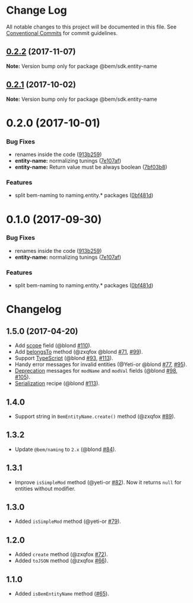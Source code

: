 # Change Log

All notable changes to this project will be documented in this file.
See [Conventional Commits](https://conventionalcommits.org) for commit guidelines.

<a name="0.2.2"></a>
## [0.2.2](https://github.com/bem/bem-sdk/compare/@bem/sdk.entity-name@0.2.0...@bem/sdk.entity-name@0.2.2) (2017-11-07)




**Note:** Version bump only for package @bem/sdk.entity-name

<a name="0.2.1"></a>
## [0.2.1](https://github.com/bem/bem-sdk/compare/@bem/sdk.entity-name@0.2.0...@bem/sdk.entity-name@0.2.1) (2017-10-02)




**Note:** Version bump only for package @bem/sdk.entity-name

<a name="0.2.0"></a>
# 0.2.0 (2017-10-01)


### Bug Fixes

* renames inside the code ([913b259](https://github.com/bem/bem-sdk/commit/913b259))
* **entity-name:** normalizing tunings ([7e107af](https://github.com/bem/bem-sdk/commit/7e107af))
* **entity-name:** Return value must be always boolean ([7bf03b8](https://github.com/bem/bem-sdk/commit/7bf03b8))


### Features

* split bem-naming to naming.entity.* packages ([0bf481d](https://github.com/bem/bem-sdk/commit/0bf481d))




<a name="0.1.0"></a>
# 0.1.0 (2017-09-30)


### Bug Fixes

* renames inside the code ([913b259](https://github.com/bem/bem-sdk/commit/913b259))
* **entity-name:** normalizing tunings ([7e107af](https://github.com/bem/bem-sdk/commit/7e107af))


### Features

* split bem-naming to naming.entity.* packages ([0bf481d](https://github.com/bem/bem-sdk/commit/0bf481d))




Changelog
=========

1.5.0 (2017-04-20)
------------------

* Add [scope](./README.md#scope) field (@blond [#110]).
* Add [belongsTo](./README.md#belongstoentityname) method (@zxqfox @blond [#71], [#99]).
* Support [TypeScript](./README.md#typescript-support) (@blond [#93], [#113]).
* Handy error messages for invalid entities (@Yeti-or @blond [#77], [#95]).
* [Deprecation](./README.md#deprecation) messages for `modName` and `modVal` fields (@blond [#98], [#105]).
* [Serialization](./README.md#serialization) recipe (@blond [#113]).

[#113]: https://github.com/bem-sdk/bem-entity-name/pull/113
[#110]: https://github.com/bem-sdk/bem-entity-name/pull/110
[#105]: https://github.com/bem-sdk/bem-entity-name/pull/105
[#99]: https://github.com/bem-sdk/bem-entity-name/pull/99
[#98]: https://github.com/bem-sdk/bem-entity-name/pull/98
[#95]: https://github.com/bem-sdk/bem-entity-name/pull/95
[#93]: https://github.com/bem-sdk/bem-entity-name/pull/93
[#77]: https://github.com/bem-sdk/bem-entity-name/pull/77
[#71]: https://github.com/bem-sdk/bem-entity-name/pull/71

1.4.0
-----

* Support string in `BemEntityName.create()` method (@zxqfox [#89]).

[#89]: https://github.com/bem-sdk/bem-entity-name/pull/89

1.3.2
-----

* Update `@bem/naming` to `2.x` (@blond [#84]).

[#84]: https://github.com/bem-sdk/bem-entity-name/pull/84

1.3.1
-----

* Improve `isSimpleMod` method (@yeti-or [#82]).
Now it returns `null` for entities without modifier.

[#82]: https://github.com/bem-sdk/bem-entity-name/pull/82

1.3.0
-----

* Added `isSimpleMod` method (@yeti-or [#79]).

[#79]: https://github.com/bem-sdk/bem-entity-name/pull/79

1.2.0
-----

* Added `create` method (@zxqfox [#72]).
* Added `toJSON` method (@zxqfox [#66]).

[#72]: https://github.com/bem-sdk/bem-entity-name/pull/72
[#66]: https://github.com/bem-sdk/bem-entity-name/pull/66

1.1.0
-----

* Added `isBemEntityName` method ([#65]).

[#65]: https://github.com/bem-sdk/bem-entity-name/pull/65
